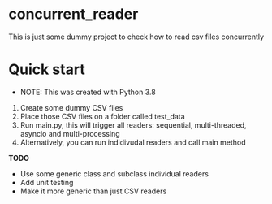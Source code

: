 # concurrent_reader
This is just some dummy project to check how to read csv files concurrently

# Quick start
* NOTE: This was created with Python 3.8


1. Create some dummy CSV files
2. Place those CSV files on a folder called test_data
3. Run main.py, this will trigger all readers: sequential, multi-threaded, asyncio and multi-processing
4. Alternatively, you can run indidivudal readers and call main method


**TODO**

* Use some generic class and subclass individual readers
* Add unit testing
* Make it more generic than just CSV readers
